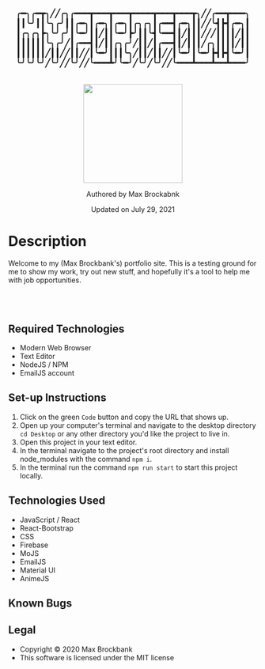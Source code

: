 <h3 align="center"> 
╭━╮╭━┳╮╱╱╭╮╭━━━┳━━━┳━━━┳━━━━┳━━━┳━━━┳╮╱╱╭━━┳━━━╮
┃┃╰╯┃┃╰╮╭╯┃┃╭━╮┃╭━╮┃╭━╮┃╭╮╭╮┃╭━━┫╭━╮┃┃╱╱╰┫┣┫╭━╮┃
┃╭╮╭╮┣╮╰╯╭╯┃╰━╯┃┃╱┃┃╰━╯┣╯┃┃╰┫╰━━┫┃╱┃┃┃╱╱╱┃┃┃┃╱┃┃
┃┃┃┃┃┃╰╮╭╯╱┃╭━━┫┃╱┃┃╭╮╭╯╱┃┃╱┃╭━━┫┃╱┃┃┃╱╭╮┃┃┃┃╱┃┃
┃┃┃┃┃┃╱┃┃╱╱┃┃╱╱┃╰━╯┃┃┃╰╮╱┃┃╱┃┃╱╱┃╰━╯┃╰━╯┣┫┣┫╰━╯┃
╰╯╰╯╰╯╱╰╯╱╱╰╯╱╱╰━━━┻╯╰━╯╱╰╯╱╰╯╱╱╰━━━┻━━━┻━━┻━━━╯
</h3>
<br/>
<div align="center">
<img src="https://github.com/MaxBrockbank.png" width="200px" height="auto" >
</div>
<p align="center">Authored by Max Brockabnk</p>
<p align="center">Updated on July 29, 2021</p>

# Description

Welcome to my (Max Brockbank's) portfolio site. This is a testing ground for me to show my work, try out new stuff, and hopefully it's a tool to help me with job opportunities.

<br>


<br>

## Required Technologies
* Modern Web Browser
* Text Editor
* NodeJS / NPM
* EmailJS account

## Set-up Instructions
1. Click on the green `Code` button and copy the URL that shows up.
2. Open up your computer's terminal and navigate to the desktop directory `cd Desktop` or any other directory you'd like the project to live in. 
3. Open this project in your text editor.
4. In the terminal navigate to the project's root directory and install node_modules with the command `npm i`.
5. In the terminal run the command `npm run start` to start this project locally.


## Technologies Used
* JavaScript / React
* React-Bootstrap
* CSS
* Firebase 
* MoJS
* EmailJS
* Material UI
* AnimeJS


## Known Bugs

## Legal
* Copyright © 2020 Max Brockbank
* This software is licensed under the MIT license